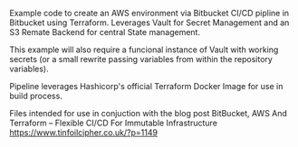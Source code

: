 Example code to create an AWS environment via Bitbucket CI/CD pipline in Bitbucket using Terraform. Leverages Vault for Secret Management and an S3 Remate Backend for central State management.

This example will also require a funcional instance of Vault with working secrets (or a small rewrite passing variables from within the repository variables).

Pipeline leverages Hashicorp's official Terraform Docker Image for use in build process.

Files intended for use in conjuction with the blog post BitBucket, AWS And Terraform – Flexible CI/CD For Immutable Infrastructure https://www.tinfoilcipher.co.uk/?p=1149
